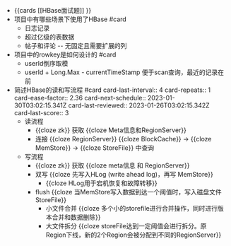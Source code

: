 - {{cards [[HBase面试题]] }}
- 项目中有哪些场景下使用了HBase #card
	- 日志记录
	- 超过亿级的表数据
	- 帖子和评论 -- 无固定且需要扩展的列
- 项目中的rowkey是如何设计的 #card
	- userId倒序取模
	- userId + Long.Max - currentTimeStamp 便于scan查询，最近的记录在前
- 简述HBase的读和写流程 #card
  card-last-interval:: 4
  card-repeats:: 1
  card-ease-factor:: 2.36
  card-next-schedule:: 2023-01-30T03:02:15.341Z
  card-last-reviewed:: 2023-01-26T03:02:15.342Z
  card-last-score:: 3
	- 读流程
		- {{cloze zk}} 获取 {{cloze Meta信息和RegionServer}}
		- 连接 {{cloze RegionServer}} {{cloze BlockCache}} -> {{cloze MemStore}} -> {{cloze StoreFile}} 中查询
	- 写流程
		- {{cloze zk}} 获取 {{cloze meta信息 和 RegionServer}}
		- 双写 {{cloze 先写入HLog (write ahead log)，再写 MemStore}}
			- {{cloze HLog用于宕机恢复和故障转移}}
		- flush {{cloze 当MemStore写入数据到达一个阈值时，写入磁盘文件 StoreFile}}
			- 小文件合并 {{cloze 多个小的storefile进行合并操作，同时进行版本合并和数据删除}}
			- 大文件拆分 {{cloze storeFile达到一定阈值会进行拆分。原Region下线，新的2个Region会被分配到不同的RegionServer}}